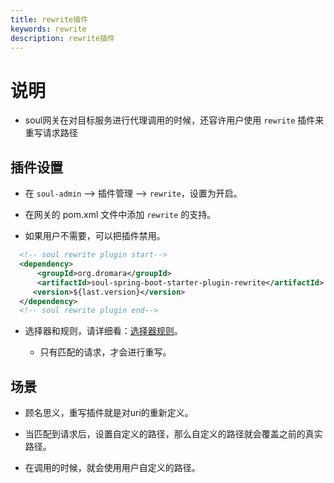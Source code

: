 ```yaml
---
title: rewrite插件
keywords: rewrite
description: rewrite插件
---
```


# 说明

* soul网关在对目标服务进行代理调用的时候，还容许用户使用 `rewrite` 插件来重写请求路径


## 插件设置

* 在 `soul-admin` --> 插件管理 --> `rewrite`，设置为开启。

* 在网关的 pom.xml 文件中添加 `rewrite` 的支持。

* 如果用户不需要，可以把插件禁用。

```xml
  <!-- soul rewrite plugin start-->
  <dependency>
      <groupId>org.dromara</groupId>
      <artifactId>soul-spring-boot-starter-plugin-rewrite</artifactId>
     <version>${last.version}</version>
  </dependency>
  <!-- soul rewrite plugin end-->
``` 

* 选择器和规则，请详细看：[选择器规则](../selector-and-rule)。

  * 只有匹配的请求，才会进行重写。

## 场景

* 顾名思义，重写插件就是对uri的重新定义。

* 当匹配到请求后，设置自定义的路径，那么自定义的路径就会覆盖之前的真实路径。

* 在调用的时候，就会使用用户自定义的路径。
